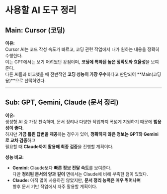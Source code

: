 # 사용할 AI 도구 정리

## Main: Cursor (코딩)

**이유:**  
Cursor AI는 코드 작성 속도가 빠르고, 코딩 관련 작업에서 내가 원하는 내용을 정확히 수행한다.  
이는 GPT에서는 보기 어려웠던 강점이며, **코딩에 특화된 높은 정확도와 효율성**을 보여준다.  
다른 AI들과 비교했을 때 전반적인 **코딩 성능이 가장 우수**하다고 판단되어 **Main(코딩용)**으로 선택하였다.

---

## Sub: GPT, Gemini, Claude (문서 정리)

**이유:**  
생성형 AI 중 가장 친숙하며, 문서 정리나 다양한 작업까지 폭넓게 지원하기 때문에 **범용성이 좋다.**  
하지만 **가끔 틀린 답변을 제공**하는 경우가 있어, **정확하지 않은 정보는 GPT와 Gemini로 교차 검증**하고  
필요할 때 **Claude까지 활용해 최종 검증**을 진행할 계획이다.

**성능 비교:**  
- **Gemini:** Claude보다 **빠른 정보 전달 속도**를 보여준다.  
  다만 **정리된 문서의 양과 깊이** 면에서는 Claude에 비해 부족한 점이 있었다.  
- **Claude:** 아직 많이 사용하진 않았지만, **문서 정리 능력은 매우 뛰어나며**  
  향후 문서 기반 작업에서 자주 활용할 계획이다.
